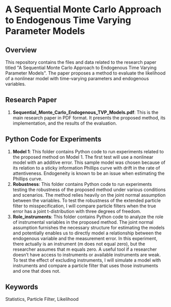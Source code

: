 # A Sequential Monte Carlo Approach to Endogenous Time Varying Parameter Models

## Overview
This repository contains the files and data related to the research paper titled "A Sequential Monte Carlo Approach to Endogenous Time Varying Parameter Models". The paper proposes a method to evaluate the likelihood of a nonlinear model with time-varying parameters and endogenous variables.

## Research Paper
1. **Sequential_Monte_Carlo_Endogenous_TVP_Models.pdf**: This is the main research paper in PDF format. It presents the proposed method, its implementation, and the results of the evaluation.

## Python Code for Experiments
1. **Model 1**: This folder contains Python code to run experiments related to the proposed method on Model 1. The first test will use a nonlinear model with an additive error. This sample model was chosen because of its relation to a sticky information Phillips curve with drift in the rate of attentiveness. Endogeneity is known to be an issue when estimating the Phillips curve.
2. **Robustness**: This folder contains Python code to run experiments testing the robustness of the proposed method under various conditions and scenarios. The method relies heavily on the joint normal assumption between the variables. To test the robustness of the extended particle filter to misspecification, I will compare particle filters when the true error has a joint t-distribution with three degrees of freedom.
3. **Role_instruments**: This folder contains Python code to analyze the role of instrumental variables in the proposed method. The joint normal assumption furnishes the necessary structure for estimating the models and potentially enables us to directly model a relationship between the endogenous variable and the measurement error. In this experiment, there actually is an instrument (m does not equal zero), but the researcher assumes that m equals zero. A useful tool if a researcher doesn’t have access to instruments or available instruments are weak. To test the effect of excluding instruments, I will simulate a model with instruments and compare a particle filter that uses those instruments and one that does not.

## Keywords
Statistics, Particle Filter, Likelihood
